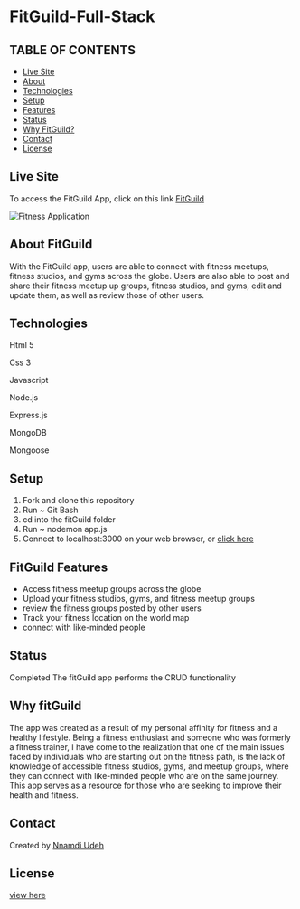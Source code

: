 # FitGuild-Full-Stack
## TABLE OF CONTENTS
* [Live Site](#Live-Site)
* [About](#About-FitGuild)
* [Technologies](#Technologies)
* [Setup](#Setup)
* [Features](#FitGuild-Features)
* [Status](#Status)
* [Why FitGuild?](#Why-FitGuild)
* [Contact](#Contact)
* [License](#License)

## Live Site
To access the FitGuild App, click on this link [FitGuild](https://shrouded-oasis-04621.herokuapp.com/)

![Fitness Application](https://i.ibb.co/1s2wfV9/Screenshot-24.png)

## About FitGuild
With the FitGuild app, users are able to connect with fitness meetups, fitness studios, and gyms across the globe. Users are also able to post and share their fitness meetup up groups, fitness studios, and gyms, edit and update them, as well as review those of other users.

## Technologies
Html 5

Css 3

Javascript

Node.js

Express.js

MongoDB

Mongoose

## Setup
1. Fork and clone this repository
2. Run ~ Git Bash
3. cd into the fitGuild folder
4. Run ~ nodemon app.js
5. Connect to localhost:3000 on your web browser, or [click here](http://localhost:3000/)

## FitGuild Features
- Access fitness meetup groups across the globe
- Upload your fitness studios, gyms, and fitness meetup groups
- review the fitness groups posted by other users
- Track your fitness location on the world map
- connect with like-minded people

## Status 
Completed
The fitGuild app performs the CRUD functionality

## Why fitGuild
The app was created as a result of my personal affinity for fitness and a healthy lifestyle. Being a fitness enthusiast and someone who was formerly a fitness trainer, I have come to the realization that one of the main issues faced by individuals who are starting out on the fitness path, is the lack of knowledge of accessible fitness studios, gyms, and meetup groups, where they can connect with like-minded people who are on the same journey. This app serves as a resource for those who are seeking to improve their health and fitness.

## Contact
Created by [Nnamdi Udeh](http://www.linkedin.com/in/nnamdi-udeh-630a33185)

## License
[view here](License.txt)


